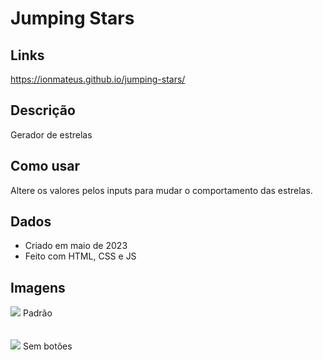 # Jumping Stars

## Links
https://ionmateus.github.io/jumping-stars/

## Descrição
<p>Gerador de estrelas</p>

## Como usar
<p>Altere os valores pelos inputs para mudar o comportamento das estrelas.</p>

## Dados
* Criado em maio de 2023
* Feito com HTML, CSS e JS

## Imagens
<img src="https://raw.githubusercontent.com/IonMateus/jumping-stars/main/ReadmeImages/initial.png"/> 
Padrão <br> <br>  <br>

<img src="https://raw.githubusercontent.com/IonMateus/jumping-stars/main/ReadmeImages/configured.png"/>
Sem botões <br>  <br>  <br>
